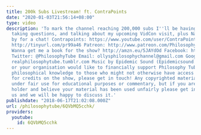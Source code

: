 ```yaml
---
title: 200k Subs Livestream! ft. ContraPoints
date: "2020-01-03T21:56:14+08:00"
type: video
description: 'To mark the channel reaching 200,000 subs I''ll be having a livestream,
  taking questions, and talking about my upcoming VidCon visit, plus Natalie stops
  by for a chat! Contrapoints: https://www.youtube.com/user/ContraPoints Subscribe!
  http://tinyurl.com/pr99a46 Patreon: http://www.patreon.com/PhilosophyTube Paypal.me/PhilosophyTube
  Wanna get me a book for the show? http://amzn.eu/5JAYdOd Facebook: http://tinyurl.com/jgjek5w
  Twitter: @PhilosophyTube Email: ollysphilosophychannel@gmail.com Google+: google.com/+thephilosophytube
  realphilosophytube.tumblr.com Music by Epidemic Sound (Epidemicsound.com) If you
  or your organisation would like to financially support Philosophy Tube in distributing
  philosophical knowledge to those who might not otherwise have access to it in exchange
  for credits on the show, please get in touch! Any copyrighted material should fall
  under fair use for educational purposes or commentary, but if you are a copyright
  holder and believe your material has been used unfairly please get in touch with
  us and we will be happy to discuss it.'
publishdate: "2018-06-17T21:02:08.000Z"
url: /philosophytube/6QVbMQ5cchk/
providers:
  youtube:
    id: 6QVbMQ5cchk
---
```


